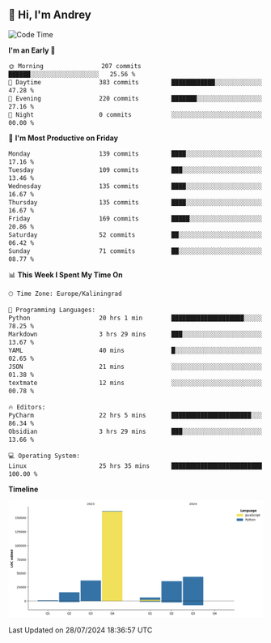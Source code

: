 ## 👋 Hi, I'm Andrey

<!--START_SECTION:waka-->
![Code Time](http://img.shields.io/badge/Code%20Time-259%20hrs%2054%20mins-blue)

**I'm an Early 🐤** 

```text
🌞 Morning                207 commits         ██████░░░░░░░░░░░░░░░░░░░   25.56 % 
🌆 Daytime                383 commits         ████████████░░░░░░░░░░░░░   47.28 % 
🌃 Evening                220 commits         ███████░░░░░░░░░░░░░░░░░░   27.16 % 
🌙 Night                  0 commits           ░░░░░░░░░░░░░░░░░░░░░░░░░   00.00 % 
```
📅 **I'm Most Productive on Friday** 

```text
Monday                   139 commits         ████░░░░░░░░░░░░░░░░░░░░░   17.16 % 
Tuesday                  109 commits         ███░░░░░░░░░░░░░░░░░░░░░░   13.46 % 
Wednesday                135 commits         ████░░░░░░░░░░░░░░░░░░░░░   16.67 % 
Thursday                 135 commits         ████░░░░░░░░░░░░░░░░░░░░░   16.67 % 
Friday                   169 commits         █████░░░░░░░░░░░░░░░░░░░░   20.86 % 
Saturday                 52 commits          ██░░░░░░░░░░░░░░░░░░░░░░░   06.42 % 
Sunday                   71 commits          ██░░░░░░░░░░░░░░░░░░░░░░░   08.77 % 
```


📊 **This Week I Spent My Time On** 

```text
🕑︎ Time Zone: Europe/Kaliningrad

💬 Programming Languages: 
Python                   20 hrs 1 min        ████████████████████░░░░░   78.25 % 
Markdown                 3 hrs 29 mins       ███░░░░░░░░░░░░░░░░░░░░░░   13.67 % 
YAML                     40 mins             █░░░░░░░░░░░░░░░░░░░░░░░░   02.65 % 
JSON                     21 mins             ░░░░░░░░░░░░░░░░░░░░░░░░░   01.38 % 
textmate                 12 mins             ░░░░░░░░░░░░░░░░░░░░░░░░░   00.78 % 

🔥 Editors: 
PyCharm                  22 hrs 5 mins       ██████████████████████░░░   86.34 % 
Obsidian                 3 hrs 29 mins       ███░░░░░░░░░░░░░░░░░░░░░░   13.66 % 

💻 Operating System: 
Linux                    25 hrs 35 mins      █████████████████████████   100.00 % 
```

**Timeline**

![Lines of Code chart](https://raw.githubusercontent.com/Mist3s/Mist3s/main/assets/bar_graph.png)


 Last Updated on 28/07/2024 18:36:57 UTC
<!--END_SECTION:waka-->


